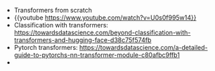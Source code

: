 - Transformers from scratch
- {{youtube https://www.youtube.com/watch?v=U0s0f995w14}}
- Classification with transformers: https://towardsdatascience.com/beyond-classification-with-transformers-and-hugging-face-d38c75f574fb
- Pytorch transformers: https://towardsdatascience.com/a-detailed-guide-to-pytorchs-nn-transformer-module-c80afbc9ffb1
-